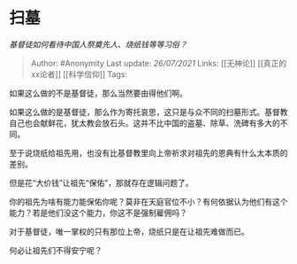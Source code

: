 # 扫墓
*基督徒如何看待中国人祭奠先人、烧纸钱等等习俗？*

> Author: #Anonymity 
Last update: *26/07/2021* 
Links: [[无神论]] [[真正的xx论者]] [[科学信仰]]
Tags:  

如果这么做的不是基督徒，那么当然要由得他们啊。

如果这么做的是基督徒，那么作为寄托哀思，这只是与众不同的扫墓形式。基督教自己也会献鲜花，犹太教会放石头。这并不比中国的盗墓、除草、洗碑有多大的不同。

至于说烧纸给祖先用，也没有比基督教里向上帝祈求对祖先的恩典有什么太本质的差别。

但是花“大价钱”让祖先“保佑”，那就存在逻辑问题了。

你的祖先为啥有能力能保佑你呢？莫非在天庭官位不小？有何依据认为他们有这个能力？若是他们没这个能力，你这不是强制雇佣吗？

对于基督徒，唯一掌权的只有那位上帝，烧纸只是在让祖先难做而已。

何必让祖先们不得安宁呢？

  
